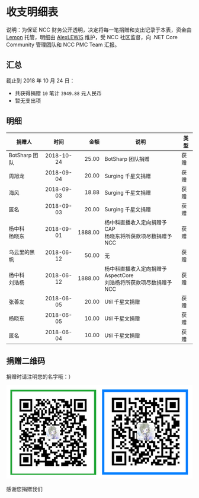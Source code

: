 # 收支明细表

说明：为保证 NCC 财务公开透明，决定将每一笔捐赠和支出记录于本表，资金由 [Lemon](https://github.com/liuhaoyang) 托管，明细由 [AlexLEWIS](https://github.com/alexinea) 维护，受 NCC 社区监督，向 .NET Core Community 管理团队和 NCC PMC Team 汇报。

## 汇总

截止到 2018 年 10 月 24 日：
+ 共获得捐赠 `10` 笔计 `3949.88` 元人民币
+ 暂无支出项

## 明细

| 捐赠人 | 时间       |    金额 | 说明 | 类型 |
|-------|:----------:|--------:|------|-----|
| BotSharp 团队 | 2018-10-24 | 25.00 | BotSharp 团队捐赠 | 获赠 |
| 周旭龙 | 2018-09-04 | 20.00 | Surging 千星文捐赠 | 获赠 |
| 海风 | 2018-09-03 | 18.88 | Surging 千星文捐赠 | 获赠 |
| 匿名 | 2018-09-03 | 20.00 | Surging 千星文捐赠 | 获赠 |
| 杨中科<br />杨晓东 | 2018-09-01 | 1888.00 | 杨中科直播收入定向捐赠予 CAP<br />杨晓东将所获款项尽数捐赠予 NCC | 获赠 |
| 乌云里的黑帆 | 2018-06-12 | 50.00 | 无 | 获赠 |
| 杨中科<br />刘浩杨 | 2018-06-12 | 1888.00 | 杨中科直播收入定向捐赠予 AspectCore<br />刘浩杨将所获款项尽数捐赠予 NCC | 获赠 |
| 张善友 | 2018-06-05 | 20.00 | Util 千星文捐赠 | 获赠 |
| 杨晓东 | 2018-06-05 | 10.00 | Util 千星文捐赠 | 获赠 |
| 匿名 | 2018-06-04 | 10.00 | Util 千星文捐赠 | 获赠 |


## 捐赠二维码

捐赠时请注明您的名字哦：）

![捐赠我们](img/ncc-donation-qrcode.png)

感谢您捐赠我们
